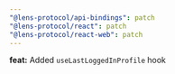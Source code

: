 ```yaml
---
"@lens-protocol/api-bindings": patch
"@lens-protocol/react": patch
"@lens-protocol/react-web": patch
---
```


**feat:** Added `useLastLoggedInProfile` hook

